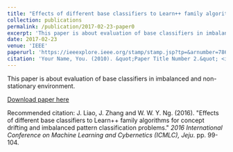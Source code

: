 ```yaml
---
title: "Effects of different base classifiers to Learn++ family algorithms for concept drifting and imbalanced pattern classification problems"
collection: publications
permalink: /publication/2017-02-23-paper0
excerpt: 'This paper is about evaluation of base classifiers in imbalanced and non-stationary environment.'
date: 2017-02-23
venue: 'IEEE'
paperurl: 'https://ieeexplore.ieee.org/stamp/stamp.jsp?tp=&arnumber=7860884'
citation: 'Your Name, You. (2010). &quot;Paper Title Number 2.&quot; <i>Journal 1</i>. 1(2).'
---
```

This paper is about evaluation of base classifiers in imbalanced and non-stationary environment.

[Download paper here](https://ieeexplore.ieee.org/document/7860884)

Recommended citation: J. Liao, J. Zhang and W. W. Y. Ng. (2016). "Effects of different base classifiers to Learn++ family algorithms for concept drifting and imbalanced pattern classification problems." <i>2016 International Conference on Machine Learning and Cybernetics (ICMLC), Jeju</i>. pp. 99-104.
